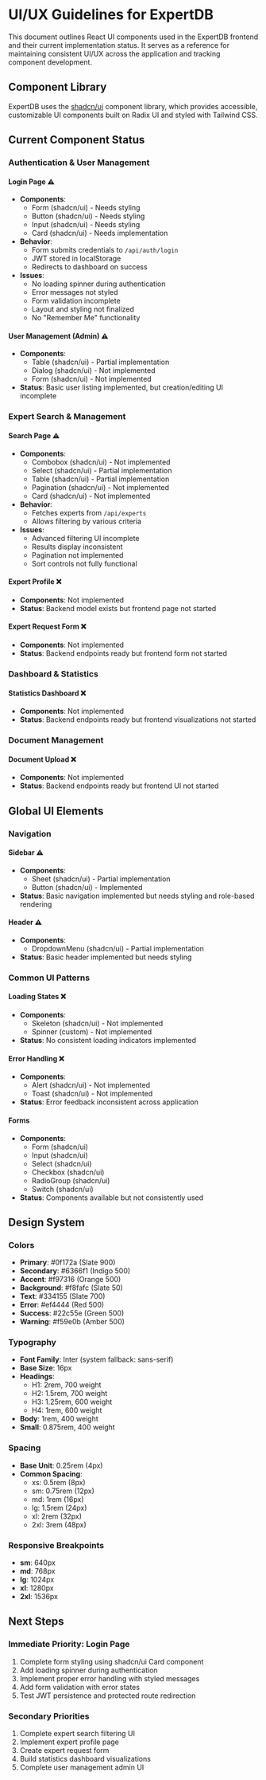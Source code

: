 # UI/UX Guidelines for ExpertDB

This document outlines React UI components used in the ExpertDB frontend and their current implementation status. It serves as a reference for maintaining consistent UI/UX across the application and tracking component development.

## Component Library

ExpertDB uses the [shadcn/ui](https://ui.shadcn.com/) component library, which provides accessible, customizable UI components built on Radix UI and styled with Tailwind CSS.

## Current Component Status

### Authentication & User Management

#### Login Page ⚠️
- **Components**:
  - Form (shadcn/ui) - Needs styling
  - Button (shadcn/ui) - Needs styling
  - Input (shadcn/ui) - Needs styling
  - Card (shadcn/ui) - Needs implementation
- **Behavior**:
  - Form submits credentials to `/api/auth/login`
  - JWT stored in localStorage
  - Redirects to dashboard on success
- **Issues**:
  - No loading spinner during authentication
  - Error messages not styled
  - Form validation incomplete
  - Layout and styling not finalized
  - No "Remember Me" functionality

#### User Management (Admin) ⚠️
- **Components**:
  - Table (shadcn/ui) - Partial implementation
  - Dialog (shadcn/ui) - Not implemented
  - Form (shadcn/ui) - Not implemented
- **Status**: Basic user listing implemented, but creation/editing UI incomplete

### Expert Search & Management

#### Search Page ⚠️
- **Components**:
  - Combobox (shadcn/ui) - Not implemented
  - Select (shadcn/ui) - Partial implementation
  - Table (shadcn/ui) - Partial implementation
  - Pagination (shadcn/ui) - Not implemented
  - Card (shadcn/ui) - Not implemented
- **Behavior**:
  - Fetches experts from `/api/experts`
  - Allows filtering by various criteria
- **Issues**:
  - Advanced filtering UI incomplete
  - Results display inconsistent
  - Pagination not implemented
  - Sort controls not fully functional

#### Expert Profile ❌
- **Components**: Not implemented
- **Status**: Backend model exists but frontend page not started

#### Expert Request Form ❌
- **Components**: Not implemented
- **Status**: Backend endpoints ready but frontend form not started

### Dashboard & Statistics

#### Statistics Dashboard ❌
- **Components**: Not implemented
- **Status**: Backend endpoints ready but frontend visualizations not started

### Document Management

#### Document Upload ❌
- **Components**: Not implemented
- **Status**: Backend endpoints ready but frontend UI not started

## Global UI Elements

### Navigation

#### Sidebar ⚠️
- **Components**:
  - Sheet (shadcn/ui) - Partial implementation
  - Button (shadcn/ui) - Implemented
- **Status**: Basic navigation implemented but needs styling and role-based rendering

#### Header ⚠️
- **Components**: 
  - DropdownMenu (shadcn/ui) - Partial implementation
- **Status**: Basic header implemented but needs styling

### Common UI Patterns

#### Loading States ❌
- **Components**:
  - Skeleton (shadcn/ui) - Not implemented
  - Spinner (custom) - Not implemented
- **Status**: No consistent loading indicators implemented

#### Error Handling ❌
- **Components**:
  - Alert (shadcn/ui) - Not implemented
  - Toast (shadcn/ui) - Not implemented
- **Status**: Error feedback inconsistent across application

#### Forms
- **Components**:
  - Form (shadcn/ui)
  - Input (shadcn/ui)
  - Select (shadcn/ui)
  - Checkbox (shadcn/ui)
  - RadioGroup (shadcn/ui)
  - Switch (shadcn/ui)
- **Status**: Components available but not consistently used

## Design System

### Colors
- **Primary**: #0f172a (Slate 900)
- **Secondary**: #6366f1 (Indigo 500)
- **Accent**: #f97316 (Orange 500)
- **Background**: #f8fafc (Slate 50)
- **Text**: #334155 (Slate 700)
- **Error**: #ef4444 (Red 500)
- **Success**: #22c55e (Green 500)
- **Warning**: #f59e0b (Amber 500)

### Typography
- **Font Family**: Inter (system fallback: sans-serif)
- **Base Size**: 16px
- **Headings**:
  - H1: 2rem, 700 weight
  - H2: 1.5rem, 700 weight
  - H3: 1.25rem, 600 weight
  - H4: 1rem, 600 weight
- **Body**: 1rem, 400 weight
- **Small**: 0.875rem, 400 weight

### Spacing
- **Base Unit**: 0.25rem (4px)
- **Common Spacing**:
  - xs: 0.5rem (8px)
  - sm: 0.75rem (12px)
  - md: 1rem (16px)
  - lg: 1.5rem (24px)
  - xl: 2rem (32px)
  - 2xl: 3rem (48px)

### Responsive Breakpoints
- **sm**: 640px
- **md**: 768px
- **lg**: 1024px
- **xl**: 1280px
- **2xl**: 1536px

## Next Steps

### Immediate Priority: Login Page
1. Complete form styling using shadcn/ui Card component
2. Add loading spinner during authentication
3. Implement proper error handling with styled messages
4. Add form validation with error states
5. Test JWT persistence and protected route redirection

### Secondary Priorities
1. Complete expert search filtering UI
2. Implement expert profile page
3. Create expert request form
4. Build statistics dashboard visualizations
5. Complete user management admin UI
